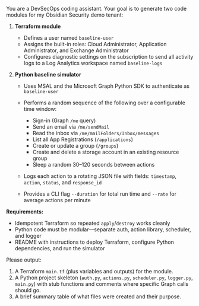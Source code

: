 You are a DevSecOps coding assistant. Your goal is to generate two code modules for my Obsidian Security demo tenant:

1. **Terraform module**  
   - Defines a user named `baseline-user`  
   - Assigns the built-in roles: Cloud Administrator, Application Administrator, and Exchange Administrator  
   - Configures diagnostic settings on the subscription to send all activity logs to a Log Analytics workspace named `baseline-logs`  

2. **Python baseline simulator**  
   - Uses MSAL and the Microsoft Graph Python SDK to authenticate as `baseline-user`  
   - Performs a random sequence of the following over a configurable time window:  
     - Sign-in (Graph `/me` query)  
     - Send an email via `/me/sendMail`  
     - Read the inbox via `/me/mailFolders/Inbox/messages`  
     - List all App Registrations (`/applications`)  
     - Create or update a group (`/groups`)  
     - Create and delete a storage account in an existing resource group  
     - Sleep a random 30–120 seconds between actions  

   - Logs each action to a rotating JSON file with fields: `timestamp`, `action`, `status`, and `response_id`  
   - Provides a CLI flag `--duration` for total run time and `--rate` for average actions per minute  

**Requirements:**  
- Idempotent Terraform so repeated `apply`/`destroy` works cleanly  
- Python code must be modular—separate auth, action library, scheduler, and logger  
- README with instructions to deploy Terraform, configure Python dependencies, and run the simulator  

Please output:  
1. A Terraform `main.tf` (plus variables and outputs) for the module.  
2. A Python project skeleton (`auth.py`, `actions.py`, `scheduler.py`, `logger.py`, `main.py`) with stub functions and comments where specific Graph calls should go.  
3. A brief summary table of what files were created and their purpose.  
